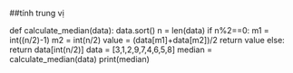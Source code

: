 ##tính trung vị

def calculate_median(data):
  data.sort()
  n = len(data)
  if n%2==0:
    m1 = int((n/2)-1)
    m2 = int(n/2)
    value = (data[m1]+data[m2])/2
    return value
  else:
    return data[int(n/2)]
data = [3,1,2,9,7,4,6,5,8]
median = calculate_median(data)
print(median)
  
